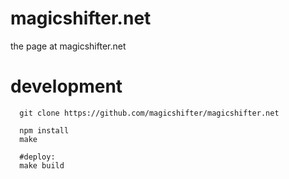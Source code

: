 magicshifter.net
================

the page at magicshifter.net

development
===
```
  git clone https://github.com/magicshifter/magicshifter.net

  npm install
  make

  #deploy:
  make build
```
